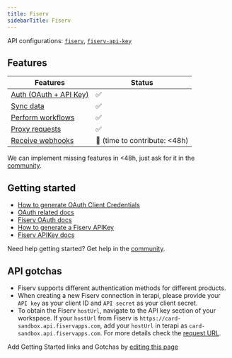 ```yaml
---
title: Fiserv
sidebarTitle: Fiserv
---
```


API configurations: [`fiserv`](https://terapi.dev/providers.yaml), [`fiserv-api-key`](https://terapi.dev/providers.yaml)

## Features

| Features | Status |
| - | - |
| [Auth (OAuth + API Key)](/integrate/guides/authorize-an-api) | ✅ |
| [Sync data](/integrate/guides/sync-data-from-an-api) | ✅ |
| [Perform workflows](/integrate/guides/perform-workflows-with-an-api) | ✅ |
| [Proxy requests](/integrate/guides/proxy-requests-to-an-api) | ✅ |
| [Receive webhooks](/integrate/guides/receive-webhooks-from-an-api) | 🚫 (time to contribute: &lt;48h) |

We can implement missing features in &lt;48h, just ask for it in the [community](https://terapi.dev/slack).

## Getting started

-   [How to generate OAuth Client Credentials](https://developer.fiserv.com/product/BankingHub/docs/?path=docs/getting-started/before-you-start.md#creating-a-banking-hub-workspace)
-   [OAuth related docs](https://developer.fiserv.com/product/BankingHub/docs/?path=docs/getting-started/before-you-start.md#generating-access-token)
-   [Fiserv OAuth docs](https://developer.fiserv.com)
-   [How to generate a Fiserv APIKey](https://docs.fiserv.dev/public/docs/general-getting-started#steps-to-api-success)
-   [Fiserv APIKey docs](https://docs.fiserv.dev/public/reference)

Need help getting started? Get help in the [community](https://terapi.dev/slack).

## API gotchas

- Fiserv supports different authentication methods for different products.
- When creating a new Fiserv connection in terapi, please provide your `API key` as your client ID and `API secret` as your client secret.
- To obtain the Fiserv `hostUrl`, navigate to the API key section of your workspace. If your `hostUrl` from Fiserv is `https://card-sandbox.api.fiservapps.com`, add your `hostUrl` in terapi as `card-sandbox.api.fiservapps.com`. For more details check the [request URL](https://developer.fiserv.com/product/BankingHub/docs/?path=docs/get-started.md&branch=main#request-url).

Add Getting Started links and Gotchas by [editing this page](https://github.com/terapihq/terapi/tree/master/docs-v2/integrations/all/fiserv.mdx)
